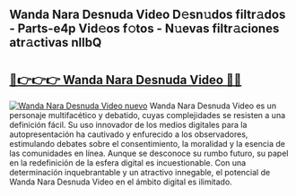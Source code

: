 ## Wanda Nara Desnuda Video D𝚎sn𝚞dos filtr𝚊dos - Parts-e4p Vid𝚎os f𝚘tos - N𝚞evas filtr𝚊ciones atr𝚊ctivas nllbQ

# <h2><a href="http://mb2b8x.tromn.icu/?c=Wanda+Nara+Desnuda+Video">🔗👉👉👉 Wanda Nara Desnuda Video 🔗🔗</a></h2>

[![Wanda Nara Desnuda Video nuevo](https://i.imgur.com/pEAQMta.gif)](http://mb2b8x.tromn.icu/?c=Wanda+Nara+Desnuda+Video)
Wanda Nara Desnuda Video es un personaje multifacético y debatido, cuyas complejidades se resisten a una definición fácil.  Su uso innovador de los medios digitales para la autopresentación ha cautivado y enfurecido a los observadores, estimulando debates sobre el consentimiento, la moralidad y la esencia de las comunidades en línea. Aunque se desconoce su rumbo futuro, su papel en la redefinición de la esfera digital es incuestionable. Con una determinación inquebrantable y un atractivo innegable, el potencial de Wanda Nara Desnuda Video en el ámbito digital es ilimitado.
